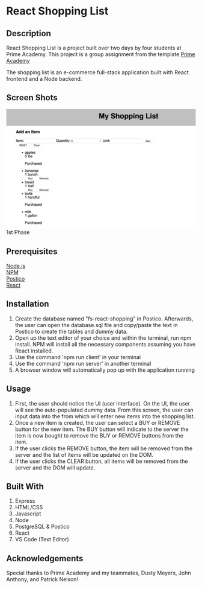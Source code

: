# React Shopping List

## Description 

React Shopping List is a project built over two days by four students at Prime Academy. This project is a group assignment from the template [Prime Academy](https://github.com/PrimeAcademy/group-fs-react-shopping-list)

The shopping list is an e-commerce full-stack application built with React frontend and a Node backend.

## Screen Shots
![React Shopping List](screen1.png)
1st Phase

## Prerequisites 
[Node.js](https://nodejs.org/en/)  
[NPM](https://www.npmjs.com/)  
[Postico](https://eggerapps.at/postico/)  
[React](https://reactjs.org/)  

## Installation 
1. Create the database named "fs-react-shopping" in Postico. Afterwards, the user can open the database.sql file and copy/paste the text in Postico to create the tables and dummy data.  
2. Open up the text editor of your choice and within the terminal, run npm install. NPM will install all the necessary components assuming you have React installed. 
3. Use the command 'npm run client' in your terminal
4. Use the command 'npm run server' in another terminal
5. A browser window will automatically pop up with the application running

## Usage 

1. First, the user should notice the UI (user interface). On the UI, the user will see the auto-populated dummy data. From this screen, the user can input data into the from which will enter new items into the shopping list. 
2. Once a new item is created, the user can select a BUY or REMOVE button for the new item. The BUY button will indicate to the server the item is now bought to remove the BUY or REMOVE buttons from the item. 
3. If the user clicks the REMOVE button, the item will be removed from the server and the list of items will be updated on the DOM. 
4. If the user clicks the CLEAR button, all items will be removed from the server and the DOM will update. 

## Built With 

1. Express  
2. HTML/CSS  
3. Javascript  
4. Node  
5. PostgreSQL & Postico  
6. React  
7. VS Code (Text Editor)  

## Acknowledgements 

Special thanks to Prime Academy and my teammates, Dusty Meyers, John Anthony, and Patrick Nelson! 






